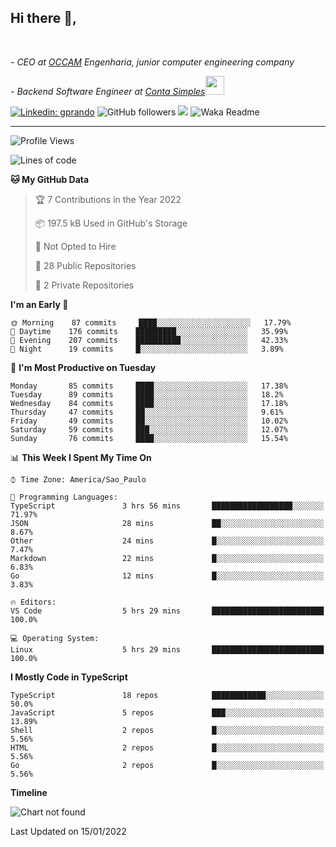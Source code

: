 <h2>Hi there  👋,</h2> </br>

<p><em>- CEO at <a href="https://occamengenharia.com/">OCCAM</a> Engenharia, junior computer engineering company
</em></p>

<p><em>- Backend Software Engineer at <a href="https://contasimples.com">Conta Simples</a><img src="https://media.giphy.com/media/WUlplcMpOCEmTGBtBW/giphy.gif" width="30"> 
</em></p>

[![Linkedin: gprando](https://img.shields.io/badge/-gprando-blue?style=flat-square&logo=Linkedin&logoColor=white&link=https://www.linkedin.com/in/gprando/)](https://www.linkedin.com/in/gprando)
![GitHub followers](https://img.shields.io/github/followers/gprando?label=Follow&style=social)
![](https://visitor-badge.glitch.me/badge?page_id=gprando.gprando)
![Waka Readme](https://github.com/gprando/gprando/workflows/Waka%20Readme/badge.svg)

---
<!--START_SECTION:waka-->
![Profile Views](http://img.shields.io/badge/Profile%20Views-0-blue)

![Lines of code](https://img.shields.io/badge/From%20Hello%20World%20I%27ve%20Written--4%20Million%20lines%20of%20code-blue)

**🐱 My GitHub Data** 

> 🏆 7 Contributions in the Year 2022
 > 
> 📦 197.5 kB Used in GitHub's Storage 
 > 
> 🚫 Not Opted to Hire
 > 
> 📜 28 Public Repositories 
 > 
> 🔑 2 Private Repositories  
 > 
**I'm an Early 🐤** 

```text
🌞 Morning    87 commits     ████░░░░░░░░░░░░░░░░░░░░░   17.79% 
🌆 Daytime    176 commits    █████████░░░░░░░░░░░░░░░░   35.99% 
🌃 Evening    207 commits    ██████████░░░░░░░░░░░░░░░   42.33% 
🌙 Night      19 commits     █░░░░░░░░░░░░░░░░░░░░░░░░   3.89%

```
📅 **I'm Most Productive on Tuesday** 

```text
Monday       85 commits     ████░░░░░░░░░░░░░░░░░░░░░   17.38% 
Tuesday      89 commits     ████░░░░░░░░░░░░░░░░░░░░░   18.2% 
Wednesday    84 commits     ████░░░░░░░░░░░░░░░░░░░░░   17.18% 
Thursday     47 commits     ██░░░░░░░░░░░░░░░░░░░░░░░   9.61% 
Friday       49 commits     ██░░░░░░░░░░░░░░░░░░░░░░░   10.02% 
Saturday     59 commits     ███░░░░░░░░░░░░░░░░░░░░░░   12.07% 
Sunday       76 commits     ████░░░░░░░░░░░░░░░░░░░░░   15.54%

```


📊 **This Week I Spent My Time On** 

```text
⌚︎ Time Zone: America/Sao_Paulo

💬 Programming Languages: 
TypeScript               3 hrs 56 mins       ██████████████████░░░░░░░   71.97% 
JSON                     28 mins             ██░░░░░░░░░░░░░░░░░░░░░░░   8.67% 
Other                    24 mins             █░░░░░░░░░░░░░░░░░░░░░░░░   7.47% 
Markdown                 22 mins             █░░░░░░░░░░░░░░░░░░░░░░░░   6.83% 
Go                       12 mins             █░░░░░░░░░░░░░░░░░░░░░░░░   3.83%

🔥 Editors: 
VS Code                  5 hrs 29 mins       █████████████████████████   100.0%

💻 Operating System: 
Linux                    5 hrs 29 mins       █████████████████████████   100.0%

```

**I Mostly Code in TypeScript** 

```text
TypeScript               18 repos            ████████████░░░░░░░░░░░░░   50.0% 
JavaScript               5 repos             ███░░░░░░░░░░░░░░░░░░░░░░   13.89% 
Shell                    2 repos             █░░░░░░░░░░░░░░░░░░░░░░░░   5.56% 
HTML                     2 repos             █░░░░░░░░░░░░░░░░░░░░░░░░   5.56% 
Go                       2 repos             █░░░░░░░░░░░░░░░░░░░░░░░░   5.56%

```


**Timeline**

![Chart not found](https://raw.githubusercontent.com/gprando/gprando/master/charts/bar_graph.png) 


 Last Updated on 15/01/2022
<!--END_SECTION:waka-->